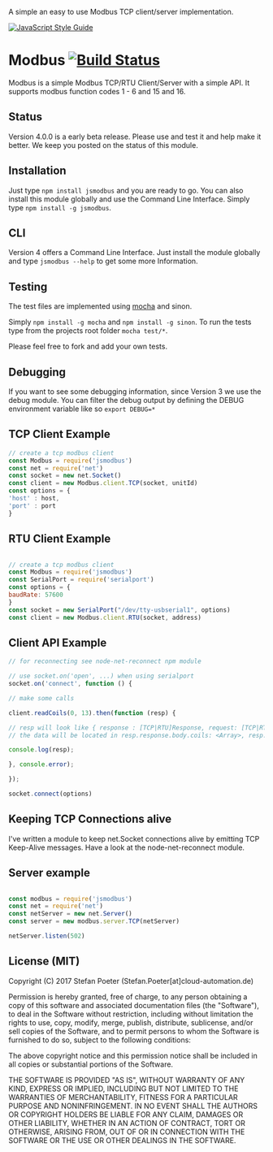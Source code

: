 A simple an easy to use Modbus TCP client/server implementation.

[![JavaScript Style Guide](https://cdn.rawgit.com/feross/standard/master/badge.svg)](https://github.com/feross/standard)

Modbus [![Build Status](https://travis-ci.org/Cloud-Automation/node-modbus.png)](https://travis-ci.org/Cloud-Automation/node-modbus)
========

Modbus is a simple Modbus TCP/RTU Client/Server with a simple API. It supports modbus function codes 1 - 6 and 15 and 16.

Status
------

Version 4.0.0 is a early beta release. Please use and test it and help make it better. We keep you posted on the status of this module.

Installation
------------

Just type `npm install jsmodbus` and you are ready to go. You can also install this module globally and use the Command Line Interface. Simply type `npm install -g jsmodbus`.

CLI
---

Version 4 offers a Command Line Interface. Just install the module globally and type `jsmodbus --help` to get some more Information.

Testing
-------

The test files are implemented using [mocha](https://github.com/visionmedia/mocha) and sinon.

Simply `npm install -g mocha` and `npm install -g sinon`. To run the tests type from the projects root folder `mocha test/*`.

Please feel free to fork and add your own tests.

Debugging
---------
If you want to see some debugging information, since Version 3 we use the debug module. You can filter the debug output by defining the DEBUG environment variable like so `export DEBUG=*`

TCP Client Example
--------------
```javascript
// create a tcp modbus client
const Modbus = require('jsmodbus')
const net = require('net')
const socket = new net.Socket()
const client = new Modbus.client.TCP(socket, unitId)
const options = {
'host' : host,
'port' : port
}

```

RTU Client Example
---------------------
```javascript

// create a tcp modbus client
const Modbus = require('jsmodbus')
const SerialPort = require('serialport')
const options = {
baudRate: 57600
}
const socket = new SerialPort("/dev/tty-usbserial1", options)
const client = new Modbus.client.RTU(socket, address)
```

Client API Example
------------------
```javascript
// for reconnecting see node-net-reconnect npm module

// use socket.on('open', ...) when using serialport
socket.on('connect', function () {

// make some calls

client.readCoils(0, 13).then(function (resp) {

// resp will look like { response : [TCP|RTU]Response, request: [TCP|RTU]Request }
// the data will be located in resp.response.body.coils: <Array>, resp.response.body.payload: <Buffer>

console.log(resp);

}, console.error);

});

socket.connect(options)

```

Keeping TCP Connections alive
----------------------------
I've written a module to keep net.Socket connections alive by emitting TCP Keep-Alive messages. Have a look at the node-net-reconnect module.

Server example
--------------
```javascript

const modbus = require('jsmodbus')
const net = require('net')
const netServer = new net.Server()
const server = new modbus.server.TCP(netServer)

netServer.listen(502)

````


## License (MIT)

Copyright (C) 2017 Stefan Poeter (Stefan.Poeter[at]cloud-automation.de)

Permission is hereby granted, free of charge, to any person obtaining a copy of this software and associated documentation files (the "Software"), to deal in the Software without restriction, including without limitation the rights to use, copy, modify, merge, publish, distribute, sublicense, and/or sell copies of the Software, and to permit persons to whom the Software is furnished to do so, subject to the following conditions:

The above copyright notice and this permission notice shall be included in all copies or substantial portions of the Software.

THE SOFTWARE IS PROVIDED "AS IS", WITHOUT WARRANTY OF ANY KIND, EXPRESS OR IMPLIED, INCLUDING BUT NOT LIMITED TO THE WARRANTIES OF MERCHANTABILITY, FITNESS FOR A PARTICULAR PURPOSE AND NONINFRINGEMENT. IN NO EVENT SHALL THE AUTHORS OR COPYRIGHT HOLDERS BE LIABLE FOR ANY CLAIM, DAMAGES OR OTHER LIABILITY, WHETHER IN AN ACTION OF CONTRACT, TORT OR OTHERWISE, ARISING FROM, OUT OF OR IN CONNECTION WITH THE SOFTWARE OR THE USE OR OTHER DEALINGS IN THE SOFTWARE.
